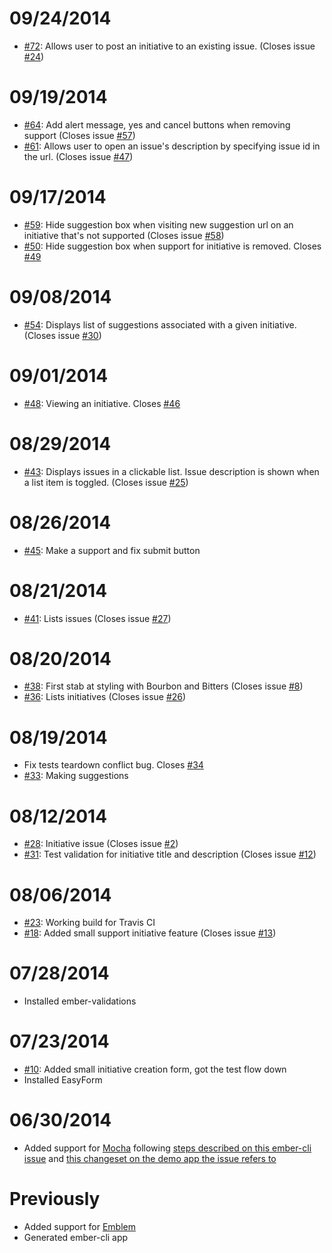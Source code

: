 09/24/2014
==========
* [#72](https://github.com/oliverbarnes/participate-frontend/pull/72): Allows user to post an initiative to an existing issue. (Closes issue [#24](https://github.com/oliverbarnes/participate-frontend/issues/24))

09/19/2014
==========
* [#64](https://github.com/oliverbarnes/participate-frontend/pull/64): Add alert message, yes and cancel buttons when removing support (Closes issue [#57](https://github.com/oliverbarnes/participate-frontend/issues/57))
* [#61](https://github.com/oliverbarnes/participate-frontend/pull/61): Allows user to open an issue's description by specifying issue id in the url. (Closes issue [#47](https://github.com/oliverbarnes/participate-frontend/issues/47))

09/17/2014
==========
* [#59](https://github.com/oliverbarnes/participate-frontend/pull/59): Hide suggestion box when visiting new suggestion url on an initiative that's not supported (Closes issue [#58](https://github.com/oliverbarnes/participate-frontend/issues/58))
* [#50](https://github.com/oliverbarnes/participate-frontend/pull/50): Hide suggestion box when support for initiative is removed. Closes [#49](https://github.com/oliverbarnes/participate-frontend/issues/49)

09/08/2014
==========
* [#54](https://github.com/oliverbarnes/participate-frontend/pull/54): Displays list of suggestions associated with a given initiative. (Closes issue [#30](https://github.com/oliverbarnes/participate-frontend/issues/30))

09/01/2014
==========
* [#48](https://github.com/oliverbarnes/participate-frontend/pull/48): Viewing an initiative. Closes [#46](https://github.com/oliverbarnes/participate-frontend/issues/46)

08/29/2014
==========
* [#43](https://github.com/oliverbarnes/participate-frontend/pull/43): Displays issues in a clickable list. Issue description is shown when a list item is toggled. (Closes issue [#25](https://github.com/oliverbarnes/participate-frontend/issues/25))

08/26/2014
==========
* [#45](https://github.com/oliverbarnes/participate-frontend/pull/45): Make a support and fix submit button

08/21/2014
==========
* [#41](https://github.com/oliverbarnes/participate-frontend/pull/41): Lists issues (Closes issue [#27](https://github.com/oliverbarnes/participate-frontend/issues/27))

08/20/2014
==========
* [#38](https://github.com/oliverbarnes/participate-frontend/pull/38): First stab at styling with Bourbon and Bitters (Closes issue [#8](https://github.com/oliverbarnes/participate-frontend/issues/8))
* [#36](https://github.com/oliverbarnes/participate-frontend/pull/36): Lists initiatives (Closes issue [#26](https://github.com/oliverbarnes/participate-frontend/issues/26))

08/19/2014
==========
* Fix tests teardown conflict bug. Closes [#34](https://github.com/oliverbarnes/participate-frontend/issues/34)
* [#33](https://github.com/oliverbarnes/participate-frontend/pull/33): Making suggestions

08/12/2014
==========
* [#28](https://github.com/oliverbarnes/participate-frontend/pull/28): Initiative issue (Closes issue [#2](https://github.com/oliverbarnes/participate-frontend/issues/2))
* [#31](https://github.com/oliverbarnes/participate-frontend/pull/31): Test validation for initiative title and description (Closes issue [#12](https://github.com/oliverbarnes/participate-frontend/issues/12))

08/06/2014
==========
* [#23](https://github.com/oliverbarnes/participate-frontend/pull/23): Working build for Travis CI
* [#18](https://github.com/oliverbarnes/participate-frontend/pull/18): Added small support initiative feature (Closes issue [#13](https://github.com/oliverbarnes/participate-frontend/issues/13))

07/28/2014
==========
* Installed ember-validations

07/23/2014
==========
* [#10](https://github.com/oliverbarnes/participate-frontend/pull/10): Added small initiative creation form, got the test flow down
* Installed EasyForm

06/30/2014
=========
* Added support for [Mocha](http://visionmedia.github.io/mocha/) following [steps described on this ember-cli issue](https://github.com/stefanpenner/ember-cli/issues/769) and [this changeset on the demo app the issue refers to](https://github.com/WMeldon/ember-cli-todos/compare/mocha-compat)

Previously
==========

* Added support for [Emblem](http://emblemjs.com)
* Generated ember-cli app
